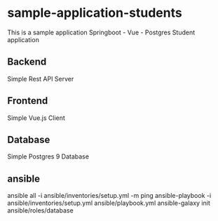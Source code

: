 # sample-application-students
This is a sample application Springboot - Vue - Postgres Student application 

## Backend
Simple Rest API Server

## Frontend
Simple Vue.js Client

## Database
Simple Postgres 9 Database

## ansible
ansible all -i ansible/inventories/setup.yml -m ping
ansible-playbook -i ansible/inventories/setup.yml ansible/playbook.yml 
ansible-galaxy init ansible/roles/database